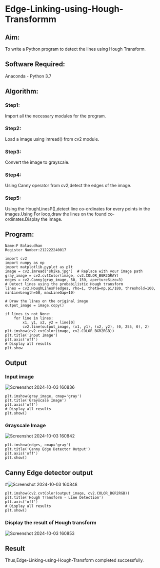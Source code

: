 # Edge-Linking-using-Hough-Transformm
## Aim:
To write a Python program to detect the lines using Hough Transform.

## Software Required:
Anaconda - Python 3.7

## Algorithm:
### Step1:

Import all the necessary modules for the program.
### Step2:

Load a image using imread() from cv2 module.
### Step3:

Convert the image to grayscale.
### Step4:

Using Canny operator from cv2,detect the edges of the image.
### Step5:

Using the HoughLinesP(),detect line co-ordinates for every points in the images.Using For loop,draw the lines on the found co-ordinates.Display the image.

## Program:
```
Name:P Balasudhan
Register Number:212222240017
```
```
import cv2
import numpy as np
import matplotlib.pyplot as plt
image = cv2.imread('shika.jpg')  # Replace with your image path
gray_image = cv2.cvtColor(image, cv2.COLOR_BGR2GRAY)
edges = cv2.Canny(gray_image, 50, 150, apertureSize=3)
# Detect lines using the probabilistic Hough transform
lines = cv2.HoughLinesP(edges, rho=1, theta=np.pi/180, threshold=100, minLineLength=50, maxLineGap=10)

# Draw the lines on the original image
output_image = image.copy()

if lines is not None:
    for line in lines:
        x1, y1, x2, y2 = line[0]
        cv2.line(output_image, (x1, y1), (x2, y2), (0, 255, 0), 2)
plt.imshow(cv2.cvtColor(image, cv2.COLOR_BGR2RGB))
plt.title('Input Image')
plt.axis('off')
# Display all results
plt.show
```
## Output
### Input image
![Screenshot 2024-10-03 160836](https://github.com/user-attachments/assets/48ceca7d-bd85-4f88-85c0-8256dd9379a5)

```
plt.imshow(gray_image, cmap='gray')
plt.title('Grayscale Image')
plt.axis('off')
# Display all results
plt.show()
```
### Grayscale Image
![Screenshot 2024-10-03 160842](https://github.com/user-attachments/assets/343ba7e7-3fbc-4d1f-9230-83e332e40ed1)

```
plt.imshow(edges, cmap='gray')
plt.title('Canny Edge Detector Output')
plt.axis('off')
plt.show()
```

## Canny Edge detector output
#![Screenshot 2024-10-03 160848](https://github.com/user-attachments/assets/7f155f87-2612-4341-844a-939f24fb280e)

```
plt.imshow(cv2.cvtColor(output_image, cv2.COLOR_BGR2RGB))
plt.title('Hough Transform - Line Detection')
plt.axis('off')
# Display all results
plt.show()
```
### Display the result of Hough transform

![Screenshot 2024-10-03 160853](https://github.com/user-attachments/assets/63bc315b-ea6c-4723-8b84-c4902916b340)

## Result
Thus,Edge-Linking-using-Hough-Transform completed successfully.
